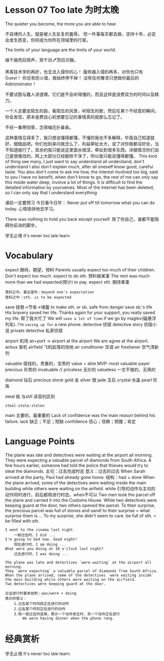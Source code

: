# Lesson 07 Too late 为时太晚

The quieter you become, the more you are able to hear.

不自律的人生，就是被人生反复的羞辱。
但一件事每天都去做，坚持十年，必定会发生质变，你将成为你所在领域里的行家。

The limits of your language are the limits of your world.

操千曲而后晓声，观千剑🗡而后识器。

黑客技术学的再好，也无法入侵你的心！
服务器入侵的再多，对你也只有Guest！
你总有防火墙，我始终停不掉！
没有任何奢求只想做你最后的Administrator！

不要试图与蠢人讲道理，它们是不会听得懂的，而且这样是浪费双方的时间以及精力。

一个人总要走陌生的路，看陌生的风景，听陌生的歌，然后在某个不经意的瞬间，你会发现，原本是费劲心机想要忘记的事情真的就那么忘记了。

不经一番寒彻骨，怎得梅花扑鼻香。

这种事情见得多了，我只想说懂得都懂，不懂的我也不多解释，毕竟自己知道就好，细细品吧。你们也别来问我怎么了，利益牵扯太大，说了对你我都没好处，当不知道就行了，其余的我只能说这里面水很深，牵扯到很多东西。详细情况你们自己是很难找的，网上大部分已经删除干净了，所以我只能说懂得都懂。
This kind of thing see many, I just want to say understand all understand, don't understand I also don't explain much, after all oneself know good, careful taste. You also don't come to ask me how, the interest involved too big, said to you I have no benefit, when don't know to go, the rest of me can only say this inside water deep, involve a lot of things. It is difficult to find the detailed information by yourselves. Most of the Internet has been deleted, so I can only say that I understand everything

课前一定要预习
今日事今日毕：
    Never put off till tomorrow what you can do today.
心情愉快地去学习。

There was nothing to hold you back except yourself. 除了你自己，谁都不能阻碍你前进的脚步。

学无止境
It's never too late learn.

# Vocabulary

expect 期待，期望，预料
    Parents usually expect too much of their children.
    Don't expect too much.
    expect to do sth. 预料做某事
    The rent was much more than we had expected(预计) to pay.
    expect sth. 期待某事

    意料之外，喜出望外：beyond one's expectation
    意料之中：sth. is to be expected
save 拯救->节省->储蓄
    to make sth. or sb. safe from danger
    save sb.'s life
    His bravery saved her life.
    Thanks again for your support, you really saved my life. 帮了我大忙了
    We will `save a lot of time` if we go by maglev(磁悬浮列车).
    I'm `saving up for` a new phone.
detective 侦探
    detective story 侦探小说
    private detective 私家侦探

airport 机场
    air+port -> airport
    at the airport
    We are agree at the airport.
    airbus 客机
    airfield 飞机起落的场地
    air conditioner 空调
    air freshener 空气清新剂

valuable 值钱的，贵重的，宝贵的
    value + able
    MVP: most valuable payer
    precious 珍贵的
    invaluable // priceless 无价的
    valueless 一文不值的，无用的

diamond 钻石
    precious stone 
    gold 金
    silver 银
    jade 玉石
    crystal 水晶
    pearl 珍珠

steal 偷
    与still 读音的区别

    steal-stole-stolen

main 主要的，最重要的
    Lack of confidence was the main reason behind his failure.
    lack 缺乏；不足；短缺
    confidence 信心；信赖；把握；肯定

# Language Points

The plane was late and detectives were waiting at the airport all morning. 
They were expecting a valuable parcel of diamonds from South Africa. 
A few hours earlier, someone had told the police that thieves would try to steal the diamonds.
    主句：过去完成时态
    意义：过去的过去
    When Sarah arrived at the party, Paul had already gone home.
    结构：had + done
When the plane arrived, some of the detectives were waiting inside the main building while others were waiting on the airfield. 
    while 引导的动作与主句的动作同时进行，前后都用进行时态，when不可以
Two men took the parcel off the plane and carried it into the Customs House.
While two detectives were keeping guard at the door, two others opened the parcel. 
To their surprise, the precious parcel was full of stones and sand!
    to their surprise = what surprise them is ...
    To my surprise, she didn't seem to care.
    be full of sth. = be filled with sth.
    
    I went to the cinema last night.
        一般过去时，I did ...
    I'm going to bed now. Good night!
        现在进行时，I am doing ...
    What were you doing at 10 o'clock last night?
        过去进行时，I was doing ...

    The plane was late and detectives `were waiting` at the airport all morning.
    They `were expecting` a valuable parcel of diamonds from South Africa.
    When the plane arrived, some of the detectives `were waiting inside` the main building while others were waiting on the airfield.
    Two detectives were keeping guard at the door.
    
    过去进行时基本结构：was/were + doing
    表示的意义：
        1.过去某个时间段正在进行的动作
        2.过去某个时刻正在进行的动作
        3.和一般过去时连用，表示一个动作发生时，另一个动作正在进行
            We were having dinner when the phone rang.

# 经典赏析

学无止境
It's never too late learn.